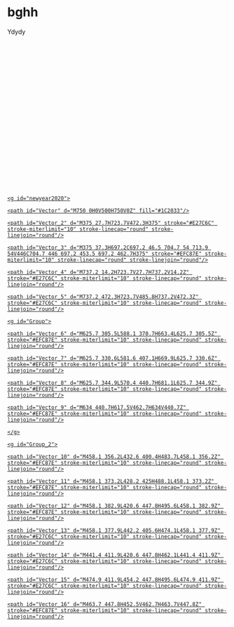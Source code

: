 # bghh
Ydydy
<a href="https://codepen.io/uiswarup/full/yLzypyY" target="_blank">

<div class="container nav_container mt-5">

<div class="col-sm-12 col-md-12 mauto">

  <svg width="100%" height="100%" viewBox="0 0 750 500" fill="none" xmlns="http://www.w3.org/2000/svg">

    <g id="newyear2020">

    <path id="Vector" d="M750 0H0V500H750V0Z" fill="#1C2033"/>

    <path id="Vector_2" d="M375 27.7H723.7V472.3H375" stroke="#E27C6C" stroke-miterlimit="10" stroke-linecap="round" stroke-linejoin="round"/>

    <path id="Vector_3" d="M375 37.3H697.2C697.2 46.5 704.7 54 713.9 54V446C704.7 446 697.2 453.5 697.2 462.7H375" stroke="#EFC87E" stroke-miterlimit="10" stroke-linecap="round" stroke-linejoin="round"/>

    <path id="Vector_4" d="M737.2 14.2H723.7V27.7H737.2V14.2Z" stroke="#E27C6C" stroke-miterlimit="10" stroke-linecap="round" stroke-linejoin="round"/>

    <path id="Vector_5" d="M737.2 472.3H723.7V485.8H737.2V472.3Z" stroke="#E27C6C" stroke-miterlimit="10" stroke-linecap="round" stroke-linejoin="round"/>

    <g id="Group">

    <path id="Vector_6" d="M625.7 305.5L588.1 370.7H663.4L625.7 305.5Z" stroke="#EFC87E" stroke-miterlimit="10" stroke-linecap="round" stroke-linejoin="round"/>

    <path id="Vector_7" d="M625.7 330.6L581.6 407.1H669.9L625.7 330.6Z" stroke="#EFC87E" stroke-miterlimit="10" stroke-linecap="round" stroke-linejoin="round"/>

    <path id="Vector_8" d="M625.7 344.9L570.4 440.7H681.1L625.7 344.9Z" stroke="#EFC87E" stroke-miterlimit="10" stroke-linecap="round" stroke-linejoin="round"/>

    <path id="Vector_9" d="M634 440.7H617.5V462.7H634V440.7Z" stroke="#EFC87E" stroke-miterlimit="10" stroke-linecap="round" stroke-linejoin="round"/>

    </g>

    <g id="Group_2">

    <path id="Vector_10" d="M458.1 356.2L432.6 400.4H483.7L458.1 356.2Z" stroke="#EFC87E" stroke-miterlimit="10" stroke-linecap="round" stroke-linejoin="round"/>

    <path id="Vector_11" d="M458.1 373.2L428.2 425H488.1L458.1 373.2Z" stroke="#EFC87E" stroke-miterlimit="10" stroke-linecap="round" stroke-linejoin="round"/>

    <path id="Vector_12" d="M458.1 382.9L420.6 447.8H495.6L458.1 382.9Z" stroke="#EFC87E" stroke-miterlimit="10" stroke-linecap="round" stroke-linejoin="round"/>

    <path id="Vector_13" d="M458.1 377.9L442.2 405.6H474.1L458.1 377.9Z" stroke="#E27C6C" stroke-miterlimit="10" stroke-linecap="round" stroke-linejoin="round"/>

    <path id="Vector_14" d="M441.4 411.9L420.6 447.8H462.1L441.4 411.9Z" stroke="#E27C6C" stroke-miterlimit="10" stroke-linecap="round" stroke-linejoin="round"/>

    <path id="Vector_15" d="M474.9 411.9L454.2 447.8H495.6L474.9 411.9Z" stroke="#E27C6C" stroke-miterlimit="10" stroke-linecap="round" stroke-linejoin="round"/>

    <path id="Vector_16" d="M463.7 447.8H452.5V462.7H463.7V447.8Z" stroke="#EFC87E" stroke-miterlimit="10" stroke-linecap="round" stroke-linejoin="round"/>

